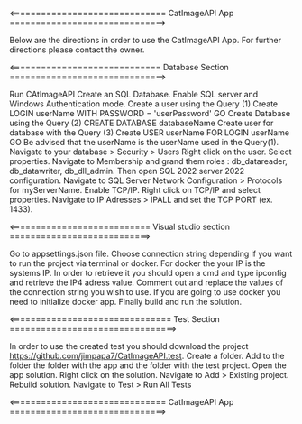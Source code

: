 <============================== CatImageAPI App ==============================>

Below are the directions in order to use the CatImageAPI App.
For further directions please contact the owner.

<============================= Database Section ==============================>

Run CAtImageAPI
Create an SQL Database.
Enable SQL server and Windows Authentication mode.
    Create a user using the Query (1)
    Create LOGIN userName
    WITH PASSWORD = 'userPassword'
    GO
Create Database using the Query (2)
    CREATE DATABASE databaseName
Create user for database with the Query (3)
    Create USER userName
    FOR LOGIN userName
    GO
Be advised that the userName is the userName used in the Query(1).
Navigate to your database > Security > Users
Right click on the user.
Select properties.
Navigate to Membership and grand them roles : db_datareader, db_datawriter, db_dll_admin.
Then open SQL 2022 server 2022 configuration.
Navigate to SQL Server Network Configuration > Protocols for myServerName.
Enable TCP/IP.
Right click on TCP/IP and select properties.
Navigate to IP Adresses > IPALL and set the TCP PORT (ex. 1433).

<=========================== Visual studio section ===========================>

Go to appsettings.json file.
Choose connection string depending if you want to run the project via terminal or docker.
For docker the your IP is the systems IP.
In order to retrieve it you should open a cmd and type ipconfig and retrieve the IP4 adress value.
Comment out and replace the values of the connection string you wish to use.
If you are going to use docker you need to initialize docker app.
Finally build and run the solution.

<=============================== Test Section ================================>

In order to use the created test you should download the project https://github.com/jimpapa7/CatImageAPI.test.
Create a folder.
Add to the folder the folder with the app and the folder with the test project.
Open the app solution.
Right click on the solution.
Navigate to Add > Existing project.
Rebuild solution.
Navigate to Test > Run All Tests

<============================== CatImageAPI App ==============================>
